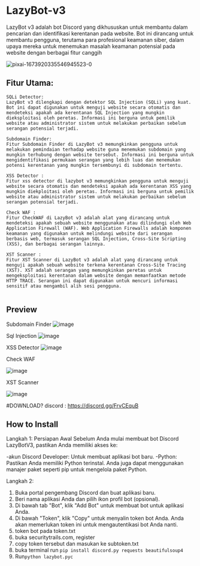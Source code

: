 # LazyBot-v3
LazyBot v3 adalah bot Discord yang dikhususkan untuk membantu dalam pencarian dan identifikasi kerentanan pada website. Bot ini dirancang untuk membantu pengguna, terutama para profesional keamanan siber, dalam upaya mereka untuk menemukan masalah keamanan potensial pada website dengan berbagai fitur canggih

![pixai-1673920335546945523-0](https://github.com/LazyCyberSec/LazyBot-v3/assets/51275510/4a02a837-62a4-449a-82b1-b38f6c00a7df)


## Fitur Utama:
```
SQLi Detector:
LazyBot v3 dilengkapi dengan detektor SQL Injection (SQLi) yang kuat. Bot ini dapat digunakan untuk menguji website secara otomatis dan mendeteksi apakah ada kerentanan SQL Injection yang mungkin dieksploitasi oleh peretas. Informasi ini berguna untuk pemilik website atau administrator sistem untuk melakukan perbaikan sebelum serangan potensial terjadi.

Subdomain Finder:
Fitur Subdomain Finder di LazyBot v3 memungkinkan pengguna untuk melakukan pemindaian terhadap website guna menemukan subdomain yang mungkin terhubung dengan website tersebut. Informasi ini berguna untuk mengidentifikasi permukaan serangan yang lebih luas dan menemukan potensi kerentanan yang mungkin tersembunyi di subdomain tertentu.

XSS Detector :
Fitur xss detector di lazybot v3 memungkinkan pengguna untuk menguji website secara otomatis dan mendeteksi apakah ada kerentanan XSS yang mungkin diekploitasi oleh peretas. Informasi ini berguna untuk pemilik website atau administrator sistem untuk melakukan perbaikan sebelum serangan potensial terjadi.

Check WAF :
Fitur CheckWAF di LazyBot v3 adalah alat yang dirancang untuk mendeteksi apakah sebuah website menggunakan atau dilindungi oleh Web Application Firewall (WAF). Web Application Firewalls adalah komponen keamanan yang digunakan untuk melindungi website dari serangan berbasis web, termasuk serangan SQL Injection, Cross-Site Scripting (XSS), dan berbagai serangan lainnya.

XST Scanner :
Fitur XST Scanner di LazyBot v3 adalah alat yang dirancang untuk menguji apakah sebuah website terkena kerentanan Cross-Site Tracing (XST). XST adalah serangan yang memungkinkan peretas untuk mengeksploitasi kerentanan dalam website dengan memanfaatkan metode HTTP TRACE. Serangan ini dapat digunakan untuk mencuri informasi sensitif atau mengambil alih sesi pengguna.


```
## Preview
Subdomain Finder
![image](https://github.com/LazyCyberSec/LazyBot-v3/assets/51275510/dfd8be8c-521a-4dff-be08-54e95edeba32)

Sql Injection
![image](https://github.com/LazyCyberSec/LazyBot-v3/assets/51275510/ef2022be-a923-4303-80f1-109cbceb496f)

XSS Detector 
![image](https://github.com/LazyCyberSec/LazyBot-v3/assets/51275510/73cebce1-ac19-47da-8717-5516c4419cbb)

Check WAF



![image](https://github.com/LazyCyberSec/LazyBot-v3/assets/51275510/76ad3013-e60f-41c9-b00d-5f1a0fe4d2df)

XST Scanner


![image](https://github.com/LazyCyberSec/LazyBot-v3/assets/51275510/601a874a-8173-4de1-b703-7555ab282b47)


#DOWNLOAD?
discord : https://discord.gg/FrvCEquB



## How to Install
Langkah 1: Persiapan Awal
Sebelum Anda mulai membuat bot Discord LazyBotV3, pastikan Anda memiliki akses ke:

-akun Discord Developer: Untuk membuat aplikasi bot baru.
-Python: Pastikan Anda memiliki Python terinstal. Anda juga dapat menggunakan manajer paket seperti pip untuk mengelola paket Python.

Langkah 2:
1. Buka portal pengembang Discord dan buat aplikasi baru.
2. Beri nama aplikasi Anda dan pilih ikon profil bot (opsional).
3. Di bawah tab "Bot", klik "Add Bot" untuk membuat bot untuk aplikasi Anda.
4. Di bawah "Token", klik "Copy" untuk menyalin token bot Anda. Anda akan memerlukan token ini untuk mengautentikasi bot Anda nanti.
5. token bot pada token.txt
6. buka securitytrails.com, register
7. copy token tersebut dan masukan ke subtoken.txt
8. buka terminal run ```pip install discord.py requests beautifulsoup4```
9. Run``` python lazybot.pyc ```

